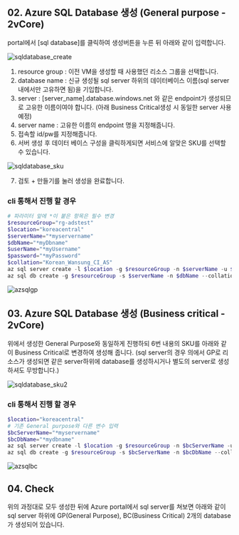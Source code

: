 






## 02. Azure SQL Database 생성 (General purpose - 2vCore)

portal에서 [sql database]를 클릭하여 생성버튼을 누른 뒤 아래와 같이 입력합니다.

![sqldatabase_create](https://user-images.githubusercontent.com/82139935/114138879-3a04fd80-9949-11eb-9476-8c1f506c655f.PNG)

1. resource group : 이전 VM을 생성할 때 사용했던 리소스 그룹을 선택합니다.
2. database name : 신규 생성될 sql server 하위의 데이터베이스 이름(sql server 내에서만 고유하면 됨)을 기입합니다.
3. server : [server_name].database.windows.net 와 같은 endpoint가 생성되므로 고유한 이름이여야 합니다. (아래 Business Critical생성 시 동일한 server 사용 예정)
4. server name : 고유한 이름의 endpoint 명을 지정해줍니다.
5. 접속할 id/pw를 지정해줍니다.
6. 서버 생성 후 데이터 베이스 구성을 클릭하게되면 서비스에 알맞은 SKU를 선택할 수 있습니다.

![sqldatabase_sku](https://user-images.githubusercontent.com/82139935/114138882-3b362a80-9949-11eb-9f01-06b356950130.PNG)

7. 검토 + 만들기를 눌러 생성을 완료합니다.



### cli 통해서 진행 할 경우

```powershell
# 파라미터 앞에 *이 붙은 항목은 필수 변경
$resourceGroup="rg-adstest"
$location="koreacentral"
$serverName="*myservername"
$dbName="*myDbname"
$userName="*myUsername"
$password="*myPassword"
$collation="Korean_Wansung_CI_AS"
az sql server create -l $location -g $resourceGroup -n $serverName -u $userName -p $password
az sql db create -g $resourceGroup -s $serverName -n $dbName --collation $collation --sample-name AdventureWorksLT -e GeneralPurpose -f Gen5 -c 2
```
![azsqlgp](https://docs.microsoft.com/ko-kr/azure/azure-sql/database/media/high-availability-sla/general-purpose-service-tier.png)


## 03. Azure SQL Database 생성 (Business critical - 2vCore)

위에서 생성한 General Purpose와 동일하게 진행하되 6번 내용의 SKU를 아래와 같이 Business Critical로 변경하여 생성해 줍니다.
(sql server의 경우 의에서 GP로 리소스가 생성되면 같은 server하위에 database를 생성하시거나 별도의 server로 생성하셔도 무방합니다.)

![sqldatabase_sku2](https://user-images.githubusercontent.com/82139935/114138883-3bcec100-9949-11eb-9f0f-6e1751ba3d39.PNG)

### cli 통해서 진행 할 경우

```powershell
$location="koreacentral"
# 기존 General purpose와 다른 변수 입력
$bcServerName="*myservername"
$bcDbName="*mydbname"
az sql server create -l $location -g $resourceGroup -n $bcServerName -u $userName -p $password
az sql db create -g $resourceGroup -s $bcServerName -n $bcDbName --collation $collation --sample-name AdventureWorksLT -e BusinessCritical  -f Gen5 -c 2 
```

![azsqlbc](https://docs.microsoft.com/ko-kr/azure/azure-sql/database/media/high-availability-sla/business-critical-service-tier.png)



## 04. Check
위의 과정대로 모두 생성한 뒤에 Azure portal에서 sql server를 쳐보면 아래와 같이 sql server 하위에 GP(General Purpose), BC(Business Critical) 2개의 database가 생성되어 있습니다.


